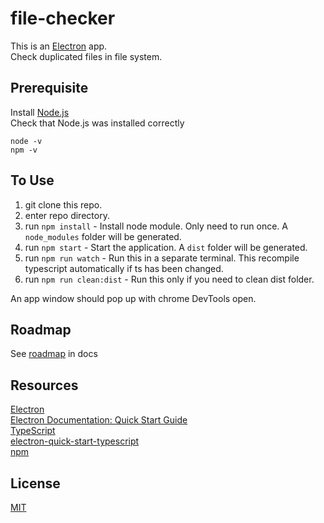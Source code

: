 # file-checker

This is an [Electron](https://www.electronjs.org/) app.  
Check duplicated files in file system.

## Prerequisite 

Install [Node.js](https://nodejs.org/en/download/package-manager/)  
Check that Node.js was installed correctly
```
node -v
npm -v
```


## To Use
1. git clone this repo.
1. enter repo directory.
1. run `npm install` - Install node module. Only need to run once. A `node_modules` folder will be generated.
1. run `npm start` - Start the application. A `dist` folder will be generated.
1. run `npm run watch` - Run this in a separate terminal. This recompile typescript automatically if ts has been changed.
1. run `npm run clean:dist` - Run this only if you need to clean dist folder. 

An app window should pop up with chrome DevTools open.   

## Roadmap 
See [roadmap](./docs/roadmap.md) in docs

## Resources
[Electron](https://www.electronjs.org/)  
[Electron Documentation: Quick Start Guide](https://www.electronjs.org/docs/tutorial/quick-start)  
[TypeScript](https://www.typescriptlang.org/)  
[electron-quick-start-typescript](https://github.com/electron/electron-quick-start-typescript)  
[npm](https://www.npmjs.com/)  

## License
[MIT](./LICENSE)
